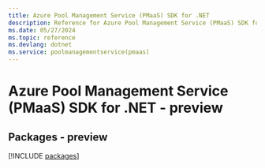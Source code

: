 ```yaml
---
title: Azure Pool Management Service (PMaaS) SDK for .NET
description: Reference for Azure Pool Management Service (PMaaS) SDK for .NET
ms.date: 05/27/2024
ms.topic: reference
ms.devlang: dotnet
ms.service: poolmanagementservice(pmaas)
---
```

# Azure Pool Management Service (PMaaS) SDK for .NET - preview
## Packages - preview
[!INCLUDE [packages](pool-management-service-(pmaas)-index.md)]
